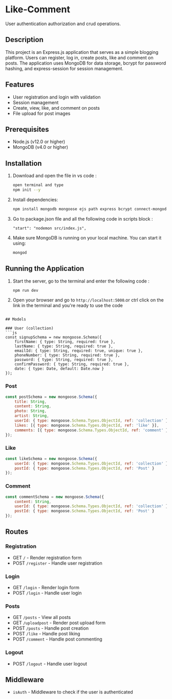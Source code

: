 # Like-Comment
User authentication authorization and crud operations.

## Description
This project is an Express.js application that serves as a simple blogging platform. Users can register, log in, create posts, like and comment on posts. The application uses MongoDB for data storage, bcrypt for password hashing, and express-session for session management.

## Features
- User registration and login with validation
- Session management
- Create, view, like, and comment on posts
- File upload for post images

## Prerequisites
- Node.js (v12.0 or higher)
- MongoDB (v4.0 or higher)

## Installation

1. Download and open the file in vs code :
    ```sh
    open terminal and type
    npm init --y
    ```

2. Install dependencies:
    ```sh
    npm install mongodb mongoose ejs path express bcrypt connect-mongodb-session dotenv express-session multer nodemon
    ```

3. Go to package.json file and all the following code in scripts block  :
    ```env
    "start": "nodemon src/index.js",
    ```

4. Make sure MongoDB is running on your local machine. You can start it using:
    ```sh
    mongod
    ```

## Running the Application

1. Start the server, go to the terminal and enter the following code :
    ```sh
    npm run dev 
    ```

2. Open your browser and go to `http://localhost:5000`.or ctrl click on the link in the terminal and you're ready to use the code 


```

## Models

### User (collection)
```js
const signupSchema = new mongoose.Schema({
    firstName: { type: String, required: true },
    lastName: { type: String, required: true },
    emailId: { type: String, required: true, unique: true },
    phoneNumber: { type: String, required: true },
    password: { type: String, required: true },
    confirmPassword: { type: String, required: true },
    date: { type: Date, default: Date.now }
});
```

### Post
```js
const postSchema = new mongoose.Schema({
    title: String,
    content: String,
    photo: String,
    artist: String,
    userId: { type: mongoose.Schema.Types.ObjectId, ref: 'collection' },
    likes: [{ type: mongoose.Schema.Types.ObjectId, ref: 'like' }],
    comments: [{ type: mongoose.Schema.Types.ObjectId, ref: 'comment' }]
});
```

### Like
```js
const likeSchema = new mongoose.Schema({
    userId: { type: mongoose.Schema.Types.ObjectId, ref: 'collection' },
    postId: { type: mongoose.Schema.Types.ObjectId, ref: 'Post' }
});
```

### Comment
```js
const commentSchema = new mongoose.Schema({
    content: String,
    userId: { type: mongoose.Schema.Types.ObjectId, ref: 'collection' },
    postId: { type: mongoose.Schema.Types.ObjectId, ref: 'Post' }
});
```

## Routes

### Registration
- GET `/` - Render registration form
- POST `/register` - Handle user registration

### Login
- GET `/login` - Render login form
- POST `/login` - Handle user login

### Posts
- GET `/posts` - View all posts
- GET `/uploadpost` - Render post upload form
- POST `/posts` - Handle post creation
- POST `/like` - Handle post liking
- POST `/comment` - Handle post commenting

### Logout
- POST `/logout` - Handle user logout

## Middleware
- `isAuth` - Middleware to check if the user is authenticated
